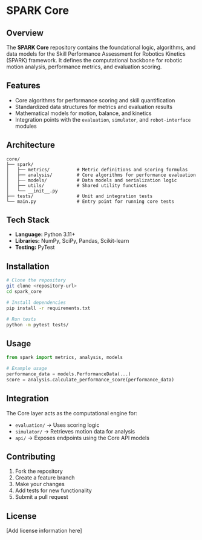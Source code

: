 # SPARK Core

## Overview

The **SPARK Core** repository contains the foundational logic, algorithms, and data models for the Skill Performance Assessment for Robotics Kinetics (SPARK) framework. It defines the computational backbone for robotic motion analysis, performance metrics, and evaluation scoring.

## Features

- Core algorithms for performance scoring and skill quantification
- Standardized data structures for metrics and evaluation results
- Mathematical models for motion, balance, and kinetics
- Integration points with the `evaluation`, `simulator`, and `robot-interface` modules

## Architecture

```
core/
├── spark/
│   ├── metrics/          # Metric definitions and scoring formulas
│   ├── analysis/         # Core algorithms for performance evaluation
│   ├── models/           # Data models and serialization logic
│   ├── utils/            # Shared utility functions
│   └── __init__.py
├── tests/                # Unit and integration tests
└── main.py               # Entry point for running core tests
```

## Tech Stack

- **Language:** Python 3.11+
- **Libraries:** NumPy, SciPy, Pandas, Scikit-learn
- **Testing:** PyTest

## Installation

```bash
# Clone the repository
git clone <repository-url>
cd spark_core

# Install dependencies
pip install -r requirements.txt

# Run tests
python -m pytest tests/
```

## Usage

```python
from spark import metrics, analysis, models

# Example usage
performance_data = models.PerformanceData(...)
score = analysis.calculate_performance_score(performance_data)
```

## Integration

The Core layer acts as the computational engine for:

- `evaluation/` → Uses scoring logic
- `simulator/` → Retrieves motion data for analysis
- `api/` → Exposes endpoints using the Core API models

## Contributing

1. Fork the repository
2. Create a feature branch
3. Make your changes
4. Add tests for new functionality
5. Submit a pull request

## License

[Add license information here]
